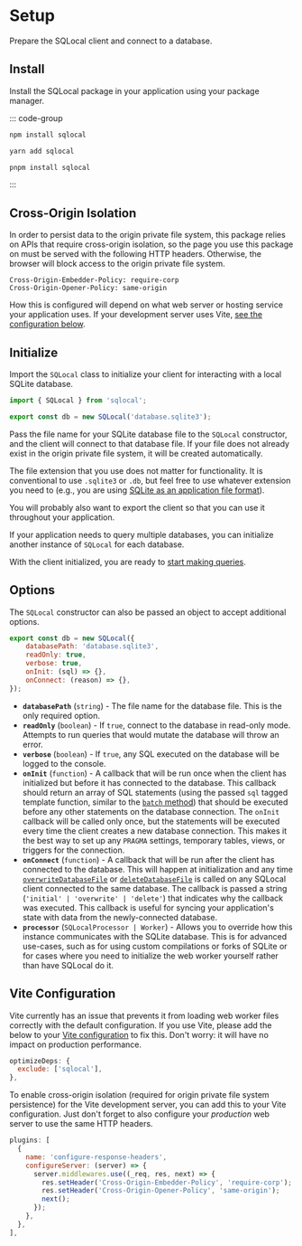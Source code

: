# Setup

Prepare the SQLocal client and connect to a database.

## Install

Install the SQLocal package in your application using your package manager.

::: code-group

```sh [npm]
npm install sqlocal
```

```sh [yarn]
yarn add sqlocal
```

```sh [pnpm]
pnpm install sqlocal
```

:::

## Cross-Origin Isolation

In order to persist data to the origin private file system, this package relies on APIs that require cross-origin isolation, so the page you use this package on must be served with the following HTTP headers. Otherwise, the browser will block access to the origin private file system.

```http
Cross-Origin-Embedder-Policy: require-corp
Cross-Origin-Opener-Policy: same-origin
```

How this is configured will depend on what web server or hosting service your application uses. If your development server uses Vite, [see the configuration below](#vite-configuration).

## Initialize

Import the `SQLocal` class to initialize your client for interacting with a local SQLite database.

```javascript
import { SQLocal } from 'sqlocal';

export const db = new SQLocal('database.sqlite3');
```

Pass the file name for your SQLite database file to the `SQLocal` constructor, and the client will connect to that database file. If your file does not already exist in the origin private file system, it will be created automatically.

The file extension that you use does not matter for functionality. It is conventional to use `.sqlite3` or `.db`, but feel free to use whatever extension you need to (e.g., you are using [SQLite as an application file format](https://www.sqlite.org/aff_short.html)).

You will probably also want to export the client so that you can use it throughout your application.

If your application needs to query multiple databases, you can initialize another instance of `SQLocal` for each database.

With the client initialized, you are ready to [start making queries](/api/sql).

<!-- @include: ../.partials/initialization-note.md -->

## Options

The `SQLocal` constructor can also be passed an object to accept additional options.

```javascript
export const db = new SQLocal({
	databasePath: 'database.sqlite3',
	readOnly: true,
	verbose: true,
	onInit: (sql) => {},
	onConnect: (reason) => {},
});
```

- **`databasePath`** (`string`) - The file name for the database file. This is the only required option.
- **`readOnly`** (`boolean`) - If `true`, connect to the database in read-only mode. Attempts to run queries that would mutate the database will throw an error.
- **`verbose`** (`boolean`) - If `true`, any SQL executed on the database will be logged to the console.
- **`onInit`** (`function`) - A callback that will be run once when the client has initialized but before it has connected to the database. This callback should return an array of SQL statements (using the passed `sql` tagged template function, similar to the [`batch` method](../api/batch.md)) that should be executed before any other statements on the database connection. The `onInit` callback will be called only once, but the statements will be executed every time the client creates a new database connection. This makes it the best way to set up any `PRAGMA` settings, temporary tables, views, or triggers for the connection.
- **`onConnect`** (`function`) - A callback that will be run after the client has connected to the database. This will happen at initialization and any time [`overwriteDatabaseFile`](/api/overwritedatabasefile) or [`deleteDatabaseFile`](/api/deletedatabasefile) is called on any SQLocal client connected to the same database. The callback is passed a string (`'initial' | 'overwrite' | 'delete'`) that indicates why the callback was executed. This callback is useful for syncing your application's state with data from the newly-connected database.
- **`processor`** (`SQLocalProcessor | Worker`) - Allows you to override how this instance communicates with the SQLite database. This is for advanced use-cases, such as for using custom compilations or forks of SQLite or for cases where you need to initialize the web worker yourself rather than have SQLocal do it.

## Vite Configuration

Vite currently has an issue that prevents it from loading web worker files correctly with the default configuration. If you use Vite, please add the below to your [Vite configuration](https://vitejs.dev/config/) to fix this. Don't worry: it will have no impact on production performance.

```javascript
optimizeDeps: {
  exclude: ['sqlocal'],
},
```

To enable cross-origin isolation (required for origin private file system persistence) for the Vite development server, you can add this to your Vite configuration. Just don't forget to also configure your _production_ web server to use the same HTTP headers.

```javascript
plugins: [
  {
    name: 'configure-response-headers',
    configureServer: (server) => {
      server.middlewares.use((_req, res, next) => {
        res.setHeader('Cross-Origin-Embedder-Policy', 'require-corp');
        res.setHeader('Cross-Origin-Opener-Policy', 'same-origin');
        next();
      });
    },
  },
],
```
